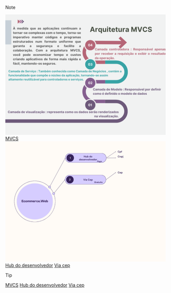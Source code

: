 > [!NOTE]
> ![image](https://github.com/rodrigofurlaneti/Ecomerce.Web/blob/master/static/mvcs.png)
> [MVCS][1] 
> ![image](https://github.com/rodrigofurlaneti/Ecomerce.Web/blob/master/static/SupportServices.png)
> [Hub do desenvolvedor][2] [Via cep][3]

> [!TIP]
> [MVCS][1] [Hub do desenvolvedor][2] [Via cep][3]

[1]: https://quantiphi.com/an-introduction-to-mvcs-architecture/ "MVCS"
[2]: https://www.hubdodesenvolvedor.com.br   "Hub do desenvolvedor"
[3]: https://viacep.com.br                   "Via cep"

